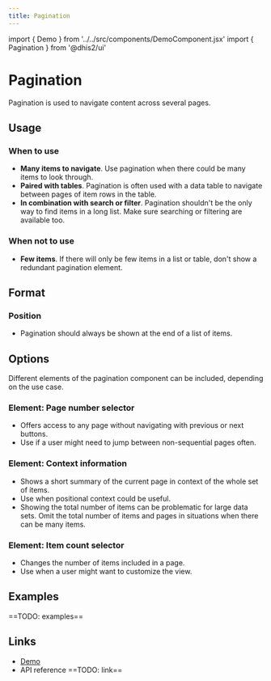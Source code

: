 ```yaml
---
title: Pagination
---
```


import { Demo } from '../../src/components/DemoComponent.jsx'
import { Pagination } from '@dhis2/ui'

# Pagination

Pagination is used to navigate content across several pages.

<Demo>
    <Pagination page={2} pageCount={10} pageSize={50} total={430}/>
</Demo>

## Usage

### When to use

-   **Many items to navigate**. Use pagination when there could be many items to look through.
-   **Paired with tables**. Pagination is often used with a data table to navigate between pages of item rows in the table.
-   **In combination with search or filter**. Pagination shouldn't be the only way to find items in a long list. Make sure searching or filtering are available too.

### When not to use

-   **Few items**. If there will only be few items in a list or table, don't show a redundant pagination element.

## Format

### Position

-   Pagination should always be shown at the end of a list of items.

## Options

Different elements of the pagination component can be included, depending on the use case.

### Element: Page number selector

<Demo>
    <Pagination page={2} pageCount={10} pageSize={50} total={430} hidePageSizeSelect hidePageSummary/>
</Demo>

-   Offers access to any page without navigating with previous or next buttons.
-   Use if a user might need to jump between non-sequential pages often.

### Element: Context information

<Demo>
    <Pagination page={2} pageCount={10} pageSize={50} total={430} hidePageSelect hidePageSizeSelect/>
</Demo>

-   Shows a short summary of the current page in context of the whole set of items.
-   Use when positional context could be useful.
-   Showing the total number of items can be problematic for large data sets. Omit the total number of items and pages in situations when there can be many items.

### Element: Item count selector

<Demo>
    <Pagination page={2} pageCount={10} pageSize={50} total={430} hidePageSelect hidePageSummary/>
</Demo>

-   Changes the number of items included in a page.
-   Use when a user might want to customize the view.

## Examples

==TODO: examples==

## Links

-   [Demo](https://ui.dhis2.nu/demo/?path=/story/navigation-pagination--default)
-   API reference ==TODO: link==
